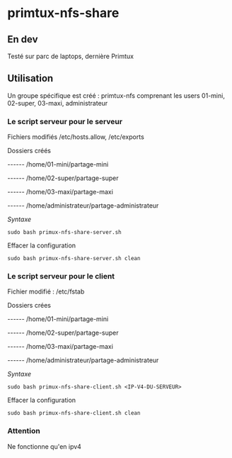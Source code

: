 # primtux-nfs-share

## En dev

Testé sur parc de laptops, dernière Primtux

## Utilisation

Un groupe spécifique est créé : primtux-nfs comprenant les users 01-mini, 02-super, 03-maxi, administrateur


### Le script serveur pour le serveur

 Fichiers modifiés /etc/hosts.allow, /etc/exports
 
 Dossiers créés
 
 ------ /home/01-mini/partage-mini
 
 ------ /home/02-super/partage-super
 
 ------ /home/03-maxi/partage-maxi
  
 ------ /home/administrateur/partage-administrateur

*Syntaxe*

```
sudo bash primux-nfs-share-server.sh

```

 Effacer la configuration

 ```
 sudo bash primux-nfs-share-server.sh clean
 
 ```



### Le script serveur pour le client 

 Fichier modifié : /etc/fstab


 Dossiers crées

 ------ /home/01-mini/partage-mini

 ------ /home/02-super/partage-super

 ------ /home/03-maxi/partage-maxi

 ------ /home/administrateur/partage-administrateur


 *Syntaxe*
 
 ```
 sudo bash primux-nfs-share-client.sh <IP-V4-DU-SERVEUR>
 
 ```

 Effacer la configuration

 ```
 sudo bash primux-nfs-share-client.sh clean
 
 ```

### Attention
 Ne fonctionne qu'en ipv4
 
